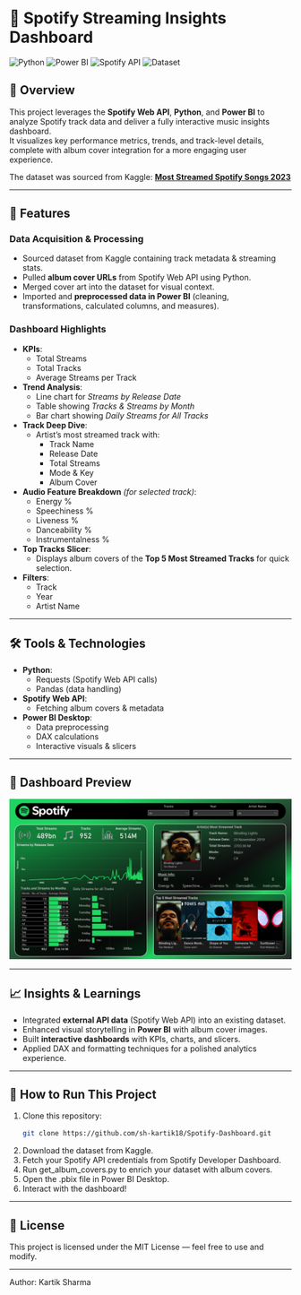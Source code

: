 # 🎵 Spotify Streaming Insights Dashboard

![Python](https://img.shields.io/badge/Python-3.10%2B-blue) 
![Power BI](https://img.shields.io/badge/Power%20BI-Data%20Visualization-yellow) 
![Spotify API](https://img.shields.io/badge/Spotify%20Web%20API-Integrated-brightgreen) 
![Dataset](https://img.shields.io/badge/Dataset-Kaggle-blueviolet)

## 📌 Overview
This project leverages the **Spotify Web API**, **Python**, and **Power BI** to analyze Spotify track data and deliver a fully interactive music insights dashboard.  
It visualizes key performance metrics, trends, and track-level details, complete with album cover integration for a more engaging user experience.

The dataset was sourced from Kaggle: [**Most Streamed Spotify Songs 2023**](https://www.kaggle.com/datasets/nelgiriyewithana/top-spotify-songs-2023)

---

## 🚀 Features

### **Data Acquisition & Processing**
- Sourced dataset from Kaggle containing track metadata & streaming stats.
- Pulled **album cover URLs** from Spotify Web API using Python.
- Merged cover art into the dataset for visual context.
- Imported and **preprocessed data in Power BI** (cleaning, transformations, calculated columns, and measures).

### **Dashboard Highlights**
- **KPIs**:  
  - Total Streams  
  - Total Tracks  
  - Average Streams per Track  
- **Trend Analysis**:  
  - Line chart for *Streams by Release Date*  
  - Table showing *Tracks & Streams by Month*  
  - Bar chart showing *Daily Streams for All Tracks*
- **Track Deep Dive**:  
  - Artist’s most streamed track with:
    - Track Name  
    - Release Date  
    - Total Streams  
    - Mode & Key  
    - Album Cover  
- **Audio Feature Breakdown** *(for selected track)*:
  - Energy %  
  - Speechiness %  
  - Liveness %  
  - Danceability %  
  - Instrumentalness %  
- **Top Tracks Slicer**:  
  - Displays album covers of the **Top 5 Most Streamed Tracks** for quick selection.
- **Filters**:
  - Track  
  - Year  
  - Artist Name  

---

## 🛠️ Tools & Technologies
- **Python**:  
  - Requests (Spotify Web API calls)  
  - Pandas (data handling)
- **Spotify Web API**:  
  - Fetching album covers & metadata
- **Power BI Desktop**:  
  - Data preprocessing  
  - DAX calculations  
  - Interactive visuals & slicers

---

## 📸 Dashboard Preview
[![Dashboard Preview](SpotifyDB.png)](SpotifyDB.png)

---

## 📈 Insights & Learnings
- Integrated **external API data** (Spotify Web API) into an existing dataset.
- Enhanced visual storytelling in **Power BI** with album cover images.
- Built **interactive dashboards** with KPIs, charts, and slicers.
- Applied DAX and formatting techniques for a polished analytics experience.

---

## 🔑 How to Run This Project
1. Clone this repository:
   ```bash
   git clone https://github.com/sh-kartik18/Spotify-Dashboard.git
2. Download the dataset from Kaggle.
3. Fetch your Spotify API credentials from Spotify Developer Dashboard.
4. Run get_album_covers.py to enrich your dataset with album covers.
5. Open the .pbix file in Power BI Desktop.
6. Interact with the dashboard!

---

## 📜 License
This project is licensed under the MIT License — feel free to use and modify.

---

Author: Kartik Sharma
